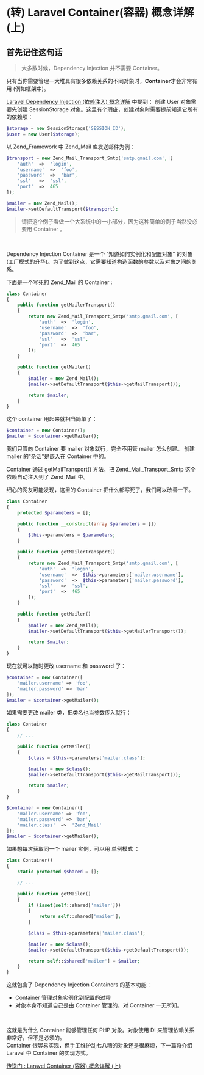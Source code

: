 # (转) Laravel Container(容器) 概念详解 (上)
## 首先记住这句话
> 大多数时候，Dependency Injection 并不需要 Container。

只有当你需要管理一大堆具有很多依赖关系的不同对象时，**Container**才会非常有用 (例如框架中)。

[Laravel Dependency Injection (依赖注入) 概念详解](https://github.com/TomatoZ7/notes-of-tz/blob/master/php/laravel/laravel_dependency_injection.md) 中提到：
创建 User 对象需要先创建 SessionStorage 对象。这里有个瑕疵，创建对象时需要提前知道它所有的依赖项：
```php
$storage = new SessionStorage('SESSION_ID');
$user = new User($storage);
```

以 Zend_Framework 中 Zend_Mail 库发送邮件为例：
```php
$transport = new Zend_Mail_Transport_Smtp('smtp.gmail.com', [
    'auth'  =>  'login',
    'username'  =>  'foo',
    'password'  =>  'bar',
    'ssl'   =>  'ssl',
    'port'  =>  465
]);

$mailer = new Zend_Mail();
$mailer->setDefaultTransport($transport);
```
> 请把这个例子看做一个大系统中的一小部分，因为这种简单的例子当然没必要用 Container 。

&emsp;

Dependency Injection Container 是一个 "知道如何实例化和配置对象" 的对象 (工厂模式的升华)。为了做到这点，它需要知道构造函数的参数以及对象之间的关系。

下面是一个写死的 Zend_Mail 的 Container :
```php
class Container
{
    public function getMailerTransport()
    {
        return new Zend_Mail_Transport_Smtp('smtp.gmail.com', [
            'auth'  =>  'login',
            'username'  =>  'foo',
            'password'  =>  'bar',
            'ssl'   =>  'ssl',
            'port'  =>  465
        ]);
    }

    public function getMailer()
    {
        $mailer = new Zend_Mail();
        $mailer->setDefaultTransport($this->getMailTransport());

        return $mailer;
    }
}
```
这个 container 用起来就相当简单了：
```php
$container = new Container();
$mailer = $container->getMailer();
```
我们只管向 Container 要 mailer 对象就行，完全不用管 mailer 怎么创建。
创建 mailer 的"杂活"是嵌入在 Container 中的。

Container 通过 getMailTransport() 方法，把 Zend_Mail_Transport_Smtp 这个依赖自动注入到了 Zend_Mail 中。

细心的网友可能发现，这里的 Container 把什么都写死了，我们可以改善一下。
```php
class Container
{
    protected $parameters = [];

    public function __construct(array $parameters = [])
    {
        $this->parameters = $parameters;
    }

    public function getMailerTransport()
    {
        return new Zend_Mail_Transport_Smtp('smtp.gmail.com', [
            'auth'  =>  'login',
            'username'  =>  $this->parameters['mailer.username'],
            'password'  =>  $this->parameters['mailer.password'],
            'ssl'   =>  'ssl',
            'port'  =>  465
        ]);
    }

    public function getMailer()
    {
        $mailer = new Zend_Mail();
        $mailer->setDefaultTransport($this->getMailerTransport());

        return $mailer;
    }
}
```

现在就可以随时更改 username 和 password 了：
```php
$container = new Container([
    'mailer.username' => 'foo',
    'mailer.password' => 'bar'
]);
$mailer = $container->getMailer();
```

如果需要更改 mailer 类，把类名也当参数传入就行：
```php
class Container
{
    // ...

    public function getMailer()
    {
        $class = $this->parameters['mailer.class'];

        $mailer = new $class();
        $mailer->setDefaultTransport($this->getMailTransport());

        return $mailer;
    }
}

$container = new Container([
    'mailer.username' => 'foo',
    'mailer.password' => 'bar',
    'mailer.class'  =>  'Zend_Mail'
]);
$mailer = $container->getMailer();
```

如果想每次获取同一个 mailer 实例，可以用 单例模式 ：
```php
class Container()
{
    static protected $shared = [];

    // ... 

    public function getMailer()
    {
        if (isset(self::shared['mailer']))
        {
            return self::shared['mailer'];
        }

        $class = $this->parameters['mailer.class'];

        $mailer = new $class();
        $mailer->setDefaultTransport($this->getDefaultTransport());

        return self::$shared['mailer'] = $mailer;
    }
}
```

这就包含了 Dependency Injection Containers 的基本功能：
+ Container 管理对象实例化到配置的过程
+ 对象本身不知道自己是由 Container 管理的，对 Container 一无所知。

&emsp;

这就是为什么 Container 能够管理任何 PHP 对象。对象使用 DI 来管理依赖关系非常好，但不是必须的。  
Container 很容易实现，但手工维护乱七八糟的对象还是很麻烦，下一篇将介绍 Laravel 中 Container 的实现方式。


[传送门 : Laravel Container (容器) 概念详解 (上)](https://learnku.com/articles/6139/laravel-container-container-concept-detailed-last)
